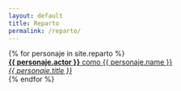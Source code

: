 ```yaml
---
layout: default
title: Reparto
permalink: /reparto/
---
```


<div class="credits-wrapper">
  <div class="credits">
    {% for personaje in site.reparto %}
      <div class="credit-line">
        <a class="personaje-link" href="{{ site.baseurl }}{{ personaje.url }}">
          <strong>{{ personaje.actor }}</strong> como <span>{{ personaje.name }}</span><br/>
          <em>{{ personaje.title }}</em>
        </a>
      </div>
    {% endfor %}
  </div>
</div>
